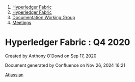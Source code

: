 1. [Hyperledger Fabric](index.html)
2. [Hyperledger Fabric](Hyperledger-Fabric_22839309.html)
3. [Documentation Working Group](Documentation-Working-Group_22839782.html)
4. [Meetings](Meetings_22839778.html)

# Hyperledger Fabric : Q4 2020

Created by Anthony O'Dowd on Sep 17, 2020

Document generated by Confluence on Nov 26, 2024 16:21

[Atlassian](http://www.atlassian.com/)
